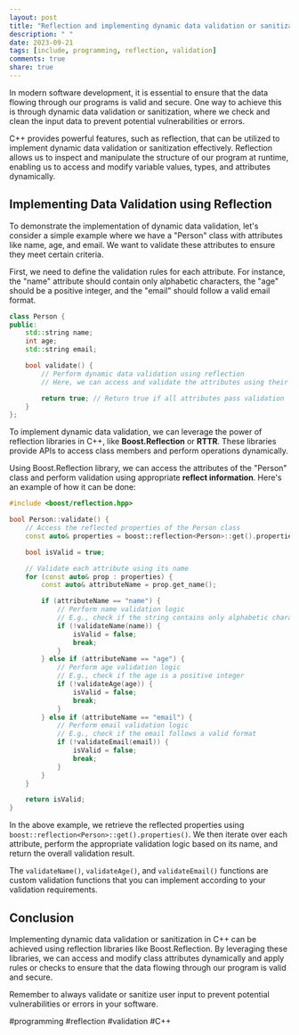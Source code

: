 ```yaml
---
layout: post
title: "Reflection and implementing dynamic data validation or sanitization in C++."
description: " "
date: 2023-09-21
tags: [include, programming, reflection, validation]
comments: true
share: true
---
```


In modern software development, it is essential to ensure that the data flowing through our programs is valid and secure. One way to achieve this is through dynamic data validation or sanitization, where we check and clean the input data to prevent potential vulnerabilities or errors.

C++ provides powerful features, such as reflection, that can be utilized to implement dynamic data validation or sanitization effectively. Reflection allows us to inspect and manipulate the structure of our program at runtime, enabling us to access and modify variable values, types, and attributes dynamically.

## Implementing Data Validation using Reflection

To demonstrate the implementation of dynamic data validation, let's consider a simple example where we have a "Person" class with attributes like name, age, and email. We want to validate these attributes to ensure they meet certain criteria.

First, we need to define the validation rules for each attribute. For instance, the "name" attribute should contain only alphabetic characters, the "age" should be a positive integer, and the "email" should follow a valid email format.

```cpp
class Person {
public:
    std::string name;
    int age;
    std::string email;

    bool validate() {
        // Perform dynamic data validation using reflection
        // Here, we can access and validate the attributes using their names

        return true; // Return true if all attributes pass validation
    }
};
```

To implement dynamic data validation, we can leverage the power of reflection libraries in C++, like **Boost.Reflection** or **RTTR**. These libraries provide APIs to access class members and perform operations dynamically.

Using Boost.Reflection library, we can access the attributes of the "Person" class and perform validation using appropriate **reflect information**. Here's an example of how it can be done:

```cpp
#include <boost/reflection.hpp>

bool Person::validate() {
    // Access the reflected properties of the Person class
    const auto& properties = boost::reflection<Person>::get().properties();

    bool isValid = true;

    // Validate each attribute using its name
    for (const auto& prop : properties) {
        const auto& attributeName = prop.get_name();

        if (attributeName == "name") {
            // Perform name validation logic
            // E.g., check if the string contains only alphabetic characters
            if (!validateName(name)) {
                isValid = false;
                break;
            }
        } else if (attributeName == "age") {
            // Perform age validation logic
            // E.g., check if the age is a positive integer
            if (!validateAge(age)) {
                isValid = false;
                break;
            }
        } else if (attributeName == "email") {
            // Perform email validation logic
            // E.g., check if the email follows a valid format
            if (!validateEmail(email)) {
                isValid = false;
                break;
            }
        }
    }

    return isValid;
}
```

In the above example, we retrieve the reflected properties using `boost::reflection<Person>::get().properties()`. We then iterate over each attribute, perform the appropriate validation logic based on its name, and return the overall validation result.

The `validateName()`, `validateAge()`, and `validateEmail()` functions are custom validation functions that you can implement according to your validation requirements.

## Conclusion

Implementing dynamic data validation or sanitization in C++ can be achieved using reflection libraries like Boost.Reflection. By leveraging these libraries, we can access and modify class attributes dynamically and apply rules or checks to ensure that the data flowing through our program is valid and secure.

Remember to always validate or sanitize user input to prevent potential vulnerabilities or errors in your software.

#programming #reflection #validation #C++